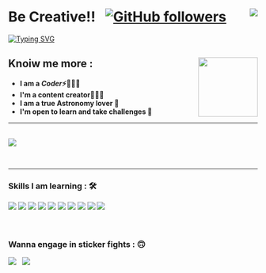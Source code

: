 # Be Creative!! &nbsp; [![GitHub followers](https://img.shields.io/github/followers/kriti-rana15.svg?style=social&label=Followers)](https://github.com/kriti-rana15?tab=followers)  <img align="right" src="https://profile-counter.glitch.me/kriti-rana15/count.svg" />
[![Typing SVG](https://readme-typing-svg.herokuapp.com?font=Architects+Daughter&color=63C5DA&size=30&lines=Hey!+It's+Kriti!;I'm+a+learning+coder...;I'm+a+CRAZY+Cricket+Player;And+I'm+a+proud+GitHub+user)](https://git.io/typing-svg)

## Knoiw me more : <img width="120" align="right" src="https://user-images.githubusercontent.com/83504276/146778999-93e901fd-80eb-4118-8a0d-39df011e32b4.png">

  -  **I am a ***Coder***⚡🧙🏻‍♂️**
  -  **I'm a content creator👩🏻‍💻**
  -  **I am a true Astronomy lover 🔬**
  -  **I'm open to learn and take challenges 🌊**

<hr><br>

<img align="center" src="http://github-readme-streak-stats.herokuapp.com?user=kriti-rana15&theme=dark&date_format=M%20j%5B%2C%20Y%5D&background=0A0015&fire=00B1DD&ring=00C0DD&currStreakLabel=00C6DD">
     
<br><hr>

### Skills I am learning : 🛠

<img src="https://img.shields.io/badge/c++%20-%2300599C.svg?&style=for-the-badge&logo=c%2B%2B&logoColor=white">   <img src="https://img.shields.io/badge/python%20-%2314354C.svg?&style=for-the-badge&logo=python&logoColor=white">   <img src="https://img.shields.io/badge/javascript%20-%23323330.svg?&style=for-the-badge&logo=javascript&logoColor=%23F7DF1E">  <img src="https://img.shields.io/badge/html5%20-%23E34F26.svg?&style=for-the-badge&logo=html5&logoColor=white">   <img src="https://img.shields.io/badge/css3%20-%231572B6.svg?&style=for-the-badge&logo=css3&logoColor=white">   <img src="https://img.shields.io/badge/react%20-%2320232a.svg?&style=for-the-badge&logo=react&logoColor=%2361DAFB">   <img src="https://img.shields.io/badge/bootstrap%20-%23563D7C.svg?&style=for-the-badge&logo=bootstrap&logoColor=white">   <img src="https://img.shields.io/badge/git%20-%23F05033.svg?&style=for-the-badge&logo=git&logoColor=white"/>   <img src="http://img.shields.io/badge/-VS%20Code-000000?style=for-the-badge&logo=Visual-studio-code&logoColor=blue"> 
<img src="https://img.shields.io/badge/Adobe%20Photoshop-31A8FF?style=for-the-badge&logo=Adobe%20Photoshop&logoColor=black">
<br><br><br>

### Wanna engage in sticker fights : :upside_down_face:
<a href="mailto:kritirana874@gmail.com "><img src="https://img.shields.io/badge/Gmail-D14836?style=for-the-badge&logo=gmail&logoColor=white"></a> &nbsp;  <a href="https://kriti-rana15.github.io/"><img src="https://img.shields.io/badge/website-000000?style=for-the-badge&logo=About.me&logoColor=white"></a>
  
